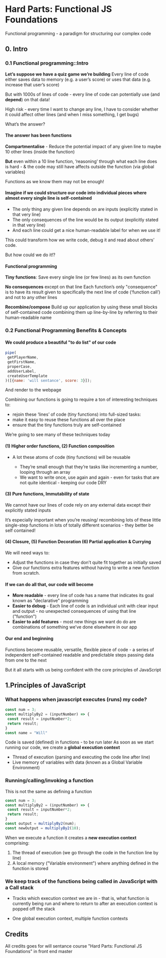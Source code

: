 # Hard Parts: Functional JS Foundations

Functional programming - a paradigm for structuring our complex code

## 0. Intro

### 0.1 Functional programming::Intro

**Let’s suppose we have a quiz game we’re building**
Every line of code either saves data to memory (e.g. a user’s score) or uses that data (e.g. increase that user’s score)

But with 1000s of lines of code - every line of code can potentially use (and **depend**) on that data!

High risk - every time I want to change any line, I have to consider whether it could affect other lines (and when I miss
something, I get bugs)

What’s the answer?

#### The answer has been functions

**Compartmentalise** - Reduce the potential impact of any given line to maybe 10 other lines (inside the function)

**But** even within a 10 line function, ‘reasoning’ through what each line does is hard - & the code may still have
affects outside the function (via global variables)

Functions as we know them may not be enough!

#### Imagine if we could structure our code into individual pieces where almost every single line is self-contained

- The only thing any given line depends on are inputs (explicitly stated in that very line)
- The only consequences of the line would be its output (explicitly stated in that very line)
- And each line could get a nice human-readable label for when we use it!

This could transform how we write code, debug it and read about others’ code.

But how could we do it!?

#### Functional programming

**Tiny functions**: Save every single line (or few lines) as its own function

**No consequences** except on that line Each function’s only "consequence" is to have its result given to specifically the
next line of code (‘function call’) and not to any other lines

**Recombine/compose** Build up our application by using these small blocks of self-contained code combining them up line-by-line by referring to their human-readable name

### 0.2 Functional Programming Benefits & Concepts

#### We could produce a beautiful "to do list" of our code

```javascript
pipe(
 getPlayerName,
 getFirstName,
 properCase,
 addUserLabel,
 createUserTemplate
)([{name: 'will sentance', score: 3}]);
```

And render to the webpage

Combining our functions is going to require a ton of interesting techniques to:

- rejoin these ‘lines’ of code (tiny functions) into full-sized tasks:
- make it easy to reuse these functions all over the place
- ensure that the tiny functions truly are self-contained

We’re going to see many of these techniques today

#### (1) Higher order functions, (2) Function composition

- A lot these atoms of code (tiny functions) will be reusable

  - They’re small enough that they’re tasks like incrementing a number, looping through an array
  - We want to write once, use again and again - even for tasks that are not quite identical - keeping our code DRY

#### (3) Pure functions, Immutability of state

We cannot have our lines of code rely on any external data except their explicitly stated inputs

It’s especially important when you’re reusing/ recombining lots of these little single-step functions in lots of totally different scenarios - they better be self contained!

#### (4) Closure, (5) Function Decoration (6) Partial application & Currying

We will need ways to:

- Adjust the functions in case they don’t quite fit together as initially saved
- Give our functions extra features without having to write a new function from scratch.

#### If we can do all that, our code will become

- **More readable** - every line of code has a name that indicates its goal known as "declarative" programming
- **Easier to debug** - Each line of code is an individual unit with clear input and output - no unexpected consequences of using that line ("function")
- **Easier to add features** - most new things we want do do are combinations of something we’ve done elsewhere in our app

#### Our end and beginning

Functions become reusable, versatile, flexible piece of code - a series of independent self-contained readable and predictable steps passing data from one to the next

But it all starts with us being confident with the core principles of JavaScript

## 1.Principles of JavaScript

### What happens when javascript executes (runs) my code?

```javascript
const num = 3;
const multiplyBy2 = (inputNumber) => {
 const result = inputNumber*2;
 return result;
}
const name = "Will"
```

Code is saved (defined) in functions - to be run later
As soon as we start running our code, we create a **global execution context**

- Thread of execution (parsing and executing the code line after line)
- Live memory of variables with data (known as a Global Variable Environment)

### Running/calling/invoking a function

This is not the same as defining a function

```javascript
const num = 3;
const multiplyBy2 = (inputNumber) => {
 const result = inputNumber*2;
 return result;
}
const output = multiplyBy2(num);
const newOutput = multiplyBy2(10);
```

When we execute a function it creates a **new execution context** comprising:

1. The thread of execution (we go through the code in the function line by line)
2. A local memory ("Variable environment") where anything defined in the function is stored

### We keep track of the functions being called in JavaScript with a Call stack

- Tracks which execution context we are in - that is, what function is currently being run and where to return to
after an execution context is popped off the stack

- One global execution context, multiple function
contexts

## Credits

All credits goes for will sentance course "Hard Parts: Functional JS Foundations" in front end master
